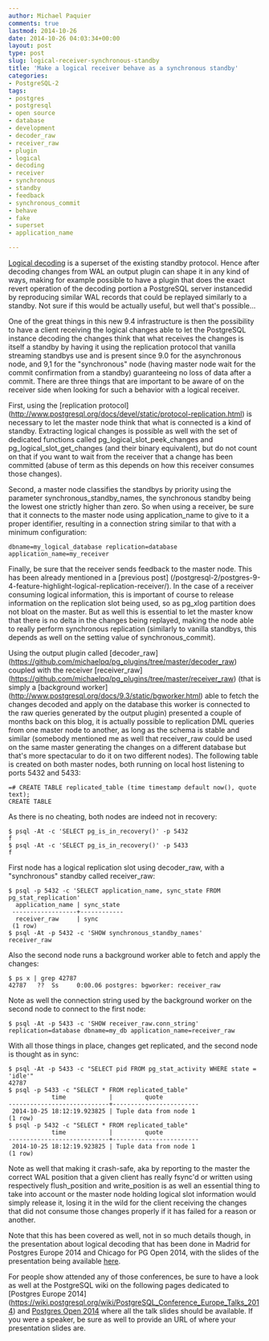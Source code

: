 ```yaml
---
author: Michael Paquier
comments: true
lastmod: 2014-10-26
date: 2014-10-26 04:03:34+00:00
layout: post
type: post
slug: logical-receiver-synchronous-standby
title: 'Make a logical receiver behave as a synchronous standby'
categories:
- PostgreSQL-2
tags:
- postgres
- postgresql
- open source
- database
- development
- decoder_raw
- receiver_raw
- plugin
- logical
- decoding
- receiver
- synchronous
- standby
- feedback
- synchronous_commit
- behave
- fake
- superset
- application_name

---
```


[Logical decoding](http://www.postgresql.org/docs/devel/static/logicaldecoding.html)
is a superset of the existing standby protocol. Hence after decoding changes
from WAL an output plugin can shape it in any kind of ways, making for
example possible to have a plugin that does the exact revert operation of
the decoding portion a PostgreSQL server instancedid by reproducing similar
WAL records that could be replayed similarly to a standby. Not sure if this
would be actually useful, but well that's possible...

One of the great things in this new 9.4 infrastructure is then the possibility
to have a client receiving the logical changes able to let the PostgreSQL
instance decoding the changes think that what receives the changes is itself
a standby by having it using the replication protocol that vanilla streaming
standbys use and is present since 9.0 for the asynchronous node, and 9,1 for
the "synchronous" node (having master node wait for the commit confirmation
from a standby) guaranteeing no loss of data after a commit. There are three
things that are important to be aware of on the receiver side when looking
for such a behavior with a logical receiver.

First, using the [replication protocol]
(http://www.postgresql.org/docs/devel/static/protocol-replication.html) is
necessary to let the master node think that what is connected is a kind of
standby. Extracting logical changes is possible as well with the set of
dedicated functions called pg\_logical\_slot\_peek\_changes and
pg\_logical\_slot\_get\_changes (and their binary equivalent), but do not
count on that if you want to wait from the receiver that a change has been
committed (abuse of term as this depends on how this receiver consumes those
changes).

Second, a master node classifies the standbys by priority using the parameter
synchronous\_standby\_names, the synchronous standby being the lowest one
strictly higher than zero. So when using a receiver, be sure that it connects
to the master node using application\_name to give to it a proper identifier,
resulting in a connection string similar to that with a minimum configuration:

    dbname=my_logical_database replication=database application_name=my_receiver

Finally, be sure that the receiver sends feedback to the master node. This has
been already mentioned in a [previous post]
(/postgresql-2/postgres-9-4-feature-highlight-logical-replication-receiver/).
In the case of a receiver consuming logical information, this is important of
course to release information on the replication slot being used, so as pg\_xlog
partition does not bloat on the master. But as well this is essential to let
the master know that there is no delta in the changes being replayed, making
the node able to really perform synchronous replication (similarly to vanilla
standbys, this depends as well on the setting value of synchronous\_commit).

Using the output plugin called [decoder_raw]
(https://github.com/michaelpq/pg_plugins/tree/master/decoder_raw) coupled
with the receiver [receiver_raw]
(https://github.com/michaelpq/pg_plugins/tree/master/receiver_raw) (that is
simply a [background worker]
(http://www.postgresql.org/docs/9.3/static/bgworker.html) able to fetch the
changes decoded and apply on the database this worker is connected to the
raw queries generated by the output plugin) presented a couple of months back
on this blog, it is actually possible to replication DML queries from one
master node to another, as long as the schema is stable and similar (somebody
mentioned me as well that receiver\_raw could be used on the same master
generating the changes on a different database but that's more spectacular
to do it on two different nodes). The following table is created on both
master nodes, both running on local host listening to ports 5432 and 5433:

    =# CREATE TABLE replicated_table (time timestamp default now(), quote text);
    CREATE TABLE

As there is no cheating, both nodes are indeed not in recovery:

    $ psql -At -c 'SELECT pg_is_in_recovery()' -p 5432
    f
    $ psql -At -c 'SELECT pg_is_in_recovery()' -p 5433
    f

First node has a logical replication slot using decoder_raw, with a
"synchronous" standby called receiver\_raw:

    $ psql -p 5432 -c 'SELECT application_name, sync_state FROM pg_stat_replication'
      application_name | sync_state
     ------------------+------------
      receiver_raw     | sync
     (1 row)
    $ psql -At -p 5432 -c 'SHOW synchronous_standby_names'
    receiver_raw

Also the second node runs a background worker able to fetch and apply the
changes:

    $ ps x | grep 42787
    42787   ??  Ss     0:00.06 postgres: bgworker: receiver_raw

Note as well the connection string used by the background worker on the second
node to connect to the first node:

    $ psql -At -p 5433 -c 'SHOW receiver_raw.conn_string'
    replication=database dbname=my_db application_name=receiver_raw

With all those things in place, changes get replicated, and the second node
is thought as in sync:

    $ psql -At -p 5433 -c "SELECT pid FROM pg_stat_activity WHERE state = 'idle'"
    42787
    $ psql -p 5433 -c "SELECT * FROM replicated_table"
                time            |         quote
    ----------------------------+------------------------
     2014-10-25 18:12:19.923825 | Tuple data from node 1
    (1 row)
    $ psql -p 5432 -c "SELECT * FROM replicated_table"
                time            |         quote
    ----------------------------+------------------------
     2014-10-25 18:12:19.923825 | Tuple data from node 1
    (1 row)

Note as well that making it crash-safe, aka by reporting to the master the
correct WAL position that a given client has really fsync'd or written using
respectively flush\_position and write\_position is as well an essential thing
to take into account or the master node holding logical slot information would
simply release it, losing it in the wild for the client receiving the changes
that did not consume those changes properly if it has failed for a reason or
another.

Note that this has been covered as well, not in so much details though, in
the presentation about logical decoding that has been done in Madrid for
Postgres Europe 2014 and Chicago for PG Open 2014, with the slides of
the presentation being available [here](/content/materials/20140919_pgopen_logirep.pdf).

For people show attended any of those conferences, be sure to have a look
as well at the PostgreSQL wiki on the following pages dedicated to
[Postgres Europe 2014]
(https://wiki.postgresql.org/wiki/PostgreSQL_Conference_Europe_Talks_2014)
and [Postgres Open 2014](https://wiki.postgresql.org/wiki/Postgres_Open_2014)
where all the talk slides should be available. If you were a speaker, be sure
as well to provide an URL of where your presentation slides are.
